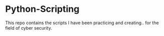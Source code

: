 # Python-Scripting
This repo contains the scripts I have been practicing and creating.. for the field of cyber security.
 
